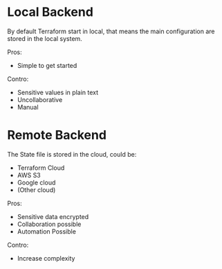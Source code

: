 # Local Backend

By default Terraform start in local, that means the main configuration are stored in the local system.

Pros:
- Simple to get started

Contro:
- Sensitive values in plain text
- Uncollaborative
- Manual

# Remote Backend

The State file is stored in the cloud, could be:
- Terraform Cloud
- AWS S3
- Google cloud
- (Other cloud)

Pros:
- Sensitive data encrypted
- Collaboration possible
- Automation Possible

Contro:
- Increase complexity
